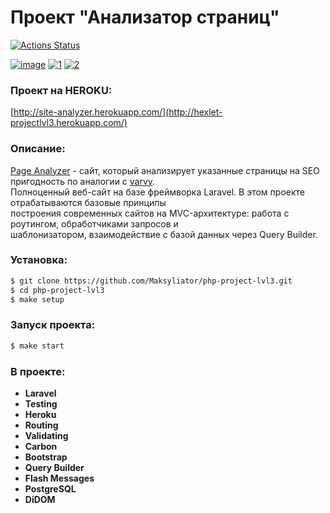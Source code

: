 # Проект "Анализатор страниц"  
[![Actions Status](https://github.com/NeoSolution1998/php-project-lvl3/workflows/hexlet-check/badge.svg)](https://github.com/NeoSolution1998/php-project-lvl3/actions)

<a href="https://ibb.co/xgSd8sc"><img src="https://i.ibb.co/T0BdqTn/image.jpg" alt="image" border="0"></a>
<a href="https://ibb.co/q56nDmj"><img src="https://i.ibb.co/sH7PgsR/1.jpg" alt="1" border="0"></a>
<a href="https://ibb.co/px5RB0d"><img src="https://i.ibb.co/L8HJXk1/2.jpg" alt="2" border="0"></a>


### Проект на HEROKU:
[http://site-analyzer.herokuapp.com/](http://hexlet-projectlvl3.herokuapp.com/)

### Описание:
[Page Analyzer](http://site-analyzer.herokuapp.com/) - сайт, который анализирует указанные страницы на SEO пригодность по аналогии с [varvy](https://www.internetmarketingninjas.com/google-core-web-vitals/).  
Полноценный веб-сайт на базе фреймворка Laravel. В этом проекте отрабатываются базовые принципы  
построения современных сайтов на MVC-архитектуре: работа с роутингом, обработчиками запросов и  
шаблонизатором, взаимодействие с базой данных через Query Builder.

### Установка:
```sh
$ git clone https://github.com/Maksyliator/php-project-lvl3.git
$ cd php-project-lvl3
$ make setup
```
### Запуск проекта:
```sh
$ make start
```

### В проекте:

- **Laravel**
- **Testing**
- **Heroku**
- **Routing**
- **Validating**
- **Carbon**
- **Bootstrap**
- **Query Builder**
- **Flash Messages**
- **PostgreSQL**
- **DiDOM**

